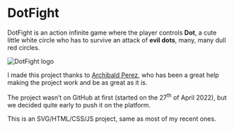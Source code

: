 # DotFight
DotFight is an action infinite game where the player controls **Dot**, a cute little white circle who has to survive an attack of **evil dots**, many, many dull red circles.

![DotFight logo](https://user-images.githubusercontent.com/63713811/166318393-67b99b13-ca9d-4543-ab7f-2d7cfaebf94b.png)

I made this project thanks to [Archibald Perez](https://github.com/Archibald-Perez), who has been a great help making the project work and be as great as it is.

The project wasn’t on GitHub at first (started on the 27<sup>th</sup> of April 2022), but we decided quite early to push it on the platform.

This is an SVG/HTML/CSS/JS project, same as most of my recent ones.
